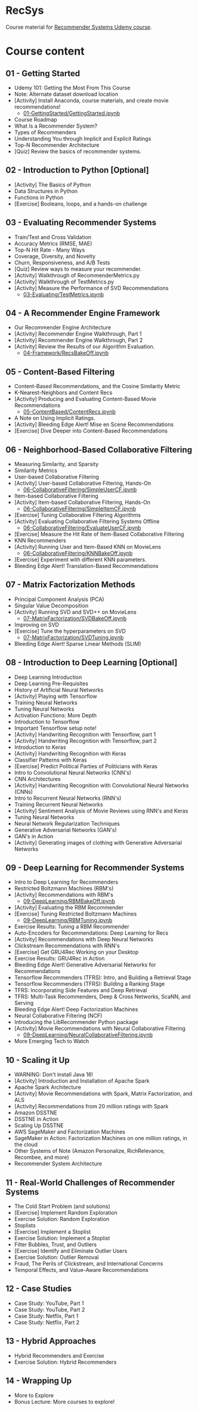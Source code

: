 # RecSys
Course material for [Recommender Systems Udemy course](https://www.udemy.com/course/building-recommender-systems-with-machine-learning-and-ai/).

# Course content

## 01 - Getting Started
- Udemy 101: Getting the Most From This Course
- Note: Alternate dataset download location
- [Activity] Install Anaconda, course materials, and create movie recommendations!
   - [01-GettingStarted/GettingStarted.ipynb](./notebooks/01-GettingStarted/GettingStarted.ipynb)
- Course Roadmap
- What Is a Recommender System?
- Types of Recommenders
- Understanding You through Implicit and Explicit Ratings
- Top-N Recommender Architecture
- [Quiz] Review the basics of recommender systems.

## 02 - Introduction to Python [Optional]
- [Activity] The Basics of Python
- Data Structures in Python
- Functions in Python
- [Exercise] Booleans, loops, and a hands-on challenge

## 03 - Evaluating Recommender Systems
- Train/Test and Cross Validation
- Accuracy Metrics (RMSE, MAE)
- Top-N Hit Rate - Many Ways
- Coverage, Diversity, and Novelty
- Churn, Responsiveness, and A/B Tests
- [Quiz] Review ways to measure your recommender.
- [Activity] Walkthrough of RecommenderMetrics.py
- [Activity] Walkthrough of TestMetrics.py
- [Activity] Measure the Performance of SVD Recommendations
   - [03-Evaluating/TestMetrics.ipynb](./notebooks/03-Evaluating/TestMetrics.ipynb)

## 04 - A Recommender Engine Framework
- Our Recommender Engine Architecture
- [Activity] Recommender Engine Walkthrough, Part 1
- [Activity] Recommender Engine Walkthrough, Part 2
- [Activity] Review the Results of our Algorithm Evaluation.
   - [04-Framework/RecsBakeOff.ipynb](./notebooks/04-Framework/RecsBakeOff.ipynb)

## 05 - Content-Based Filtering
- Content-Based Recommendations, and the Cosine Similarity Metric
- K-Nearest-Neighbors and Content Recs
- [Activity] Producing and Evaluating Content-Based Movie Recommendations
   - [05-ContentBased/ContentRecs.ipynb](./notebooks/05-ContentBased/ContentRecs.ipynb)
- A Note on Using Implicit Ratings.
- [Activity] Bleeding Edge Alert! Mise en Scene Recommendations
- [Exercise] Dive Deeper into Content-Based Recommendations

## 06 - Neighborhood-Based Collaborative Filtering
- Measuring Similarity, and Sparsity
- Similarity Metrics
- User-based Collaborative Filtering
- [Activity] User-based Collaborative Filtering, Hands-On
   - [06-CollaborativeFiltering/SimpleUserCF.ipynb](./notebooks/06-CollaborativeFiltering/SimpleUserCF.ipynb)
- Item-based Collaborative Filtering
- [Activity] Item-based Collaborative Filtering, Hands-On
   - [06-CollaborativeFiltering/SimpleItemCF.ipynb](./notebooks/06-CollaborativeFiltering/SimpleItemCF.ipynb)
- [Exercise] Tuning Collaborative Filtering Algorithms
- [Activity] Evaluating Collaborative Filtering Systems Offline
   - [06-CollaborativeFiltering/EvaluateUserCF.ipynb](./notebooks/06-CollaborativeFiltering/EvaluateUserCF.ipynb)
- [Exercise] Measure the Hit Rate of Item-Based Collaborative Filtering
- KNN Recommenders
- [Activity] Running User and Item-Based KNN on MovieLens
   - [06-CollaborativeFiltering/KNNBakeOff.ipynb](./notebooks/06-CollaborativeFiltering/KNNBakeOff.ipynb)
- [Exercise] Experiment with different KNN parameters.
- Bleeding Edge Alert! Translation-Based Recommendations

## 07 - Matrix Factorization Methods
- Principal Component Analysis (PCA)
- Singular Value Decomposition
- [Activity] Running SVD and SVD++ on MovieLens
   - [07-MatrixFactorization/SVDBakeOff.ipynb](./notebooks/07-MatrixFactorization/SVDBakeOff.ipynb)
- Improving on SVD
- [Exercise] Tune the hyperparameters on SVD
   - [07-MatrixFactorization/SVDTuning.ipynb](./notebooks/07-MatrixFactorization/SVDTuning.ipynb)
- Bleeding Edge Alert! Sparse Linear Methods (SLIM)

## 08 - Introduction to Deep Learning [Optional]
- Deep Learning Introduction
- Deep Learning Pre-Requisites
- History of Artificial Neural Networks
- [Activity] Playing with Tensorflow
- Training Neural Networks
- Tuning Neural Networks
- Activation Functions: More Depth
- Introduction to Tensorflow
- Important Tensorflow setup note!
- [Activity] Handwriting Recognition with Tensorflow, part 1
- [Activity] Handwriting Recognition with Tensorflow, part 2
- Introduction to Keras
- [Activity] Handwriting Recognition with Keras
- Classifier Patterns with Keras
- [Exercise] Predict Political Parties of Politicians with Keras
- Intro to Convolutional Neural Networks (CNN's)
- CNN Architectures
- [Activity] Handwriting Recognition with Convolutional Neural Networks (CNNs)
- Intro to Recurrent Neural Networks (RNN's)
- Training Recurrent Neural Networks
- [Activity] Sentiment Analysis of Movie Reviews using RNN's and Keras
- Tuning Neural Networks
- Neural Network Regularization Techniques
- Generative Adversarial Networks (GAN's)
- GAN's in Action
- [Activity] Generating images of clothing with Generative Adversarial Networks

## 09 - Deep Learning for Recommender Systems
- Intro to Deep Learning for Recommenders
- Restricted Boltzmann Machines (RBM's)
- [Activity] Recommendations with RBM's
   - [09-DeepLearning/RBMBakeOff.ipynb](./notebooks/09-DeepLearning/RBMBakeOff.ipynb)
- [Activity] Evaluating the RBM Recommender
- [Exercise] Tuning Restricted Boltzmann Machines
   - [09-DeepLearning/RBMTuning.ipynb](./notebooks/09-DeepLearning/RBMTuning.ipynb)
- Exercise Results: Tuning a RBM Recommender
- Auto-Encoders for Recommendations: Deep Learning for Recs
- [Activity] Recommendations with Deep Neural Networks
- Clickstream Recommendations with RNN's
- [Exercise] Get GRU4Rec Working on your Desktop
- Exercise Results: GRU4Rec in Action
- Bleeding Edge Alert! Generative Adversarial Networks for Recommendations
- Tensorflow Recommenders (TFRS): Intro, and Building a Retrieval Stage
- Tensorflow Recommenders (TFRS): Building a Ranking Stage
- TFRS: Incorporating Side Features and Deep Retrieval
- TFRS: Multi-Task Recommenders, Deep & Cross Networks, ScaNN, and Serving
- Bleeding Edge Alert! Deep Factorization Machines
- Neural Collaborative Filtering (NCF)
- Introducing the LibRecommender Python package
- [Activity] Movie Recommendations with Neural Collaborative Filtering
   - [09-DeepLearning/NeuralCollaborativeFiltering.ipynb](./notebooks/09-DeepLearning/NeuralCollaborativeFiltering.ipynb)
- More Emerging Tech to Watch

## 10 - Scaling it Up
- WARNING: Don't install Java 16!
- [Activity] Introduction and Installation of Apache Spark
- Apache Spark Architecture
- [Activity] Movie Recommendations with Spark, Matrix Factorization, and ALS
- [Activity] Recommendations from 20 million ratings with Spark
- Amazon DSSTNE
- DSSTNE in Action
- Scaling Up DSSTNE
- AWS SageMaker and Factorization Machines
- SageMaker in Action: Factorization Machines on one million ratings, in the cloud
- Other Systems of Note (Amazon Personalize, RichRelevance, Recombee, and more)
- Recommender System Architecture

## 11 - Real-World Challenges of Recommender Systems
- The Cold Start Problem (and solutions)
- [Exercise] Implement Random Exploration
- Exercise Solution: Random Exploration
- Stoplists
- [Exercise] Implement a Stoplist
- Exercise Solution: Implement a Stoplist
- Filter Bubbles, Trust, and Outliers
- [Exercise] Identify and Eliminate Outlier Users
- Exercise Solution: Outlier Removal
- Fraud, The Perils of Clickstream, and International Concerns
- Temporal Effects, and Value-Aware Recommendations

## 12 - Case Studies
- Case Study: YouTube, Part 1
- Case Study: YouTube, Part 2
- Case Study: Netflix, Part 1
- Case Study: Netflix, Part 2

## 13 - Hybrid Approaches
- Hybrid Recommenders and Exercise
- Exercise Solution: Hybrid Recommenders

## 14 - Wrapping Up
- More to Explore
- Bonus Lecture: More courses to explore! 